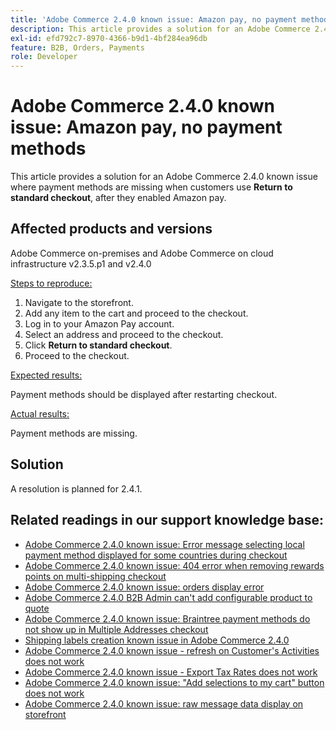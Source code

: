 ```yaml
---
title: 'Adobe Commerce 2.4.0 known issue: Amazon pay, no payment methods'
description: This article provides a solution for an Adobe Commerce 2.4.0 known issue where payment methods are missing when customers use **Return to standard checkout**, after they enabled Amazon pay.
exl-id: efd792c7-8970-4366-b9d1-4bf284ea96db
feature: B2B, Orders, Payments
role: Developer
---
```

# Adobe Commerce 2.4.0 known issue: Amazon pay, no payment methods

This article provides a solution for an Adobe Commerce 2.4.0 known issue where payment methods are missing when customers use **Return to standard checkout**, after they enabled Amazon pay.

## Affected products and versions

Adobe Commerce on-premises and Adobe Commerce on cloud infrastructure v2.3.5.p1 and v2.4.0

 <u>Steps to reproduce:</u>

1. Navigate to the storefront.
1. Add any item to the cart and proceed to the checkout.
1. Log in to your Amazon Pay account.
1. Select an address and proceed to the checkout.
1. Click **Return to standard checkout**.
1. Proceed to the checkout.

 <u>Expected results:</u>

Payment methods should be displayed after restarting checkout.

 <u>Actual results:</u>

Payment methods are missing.

## Solution

A resolution is planned for 2.4.1.

## Related readings in our support knowledge base:

* [Adobe Commerce 2.4.0 known issue: Error message selecting local payment method displayed for some countries during checkout](/help/troubleshooting/payments/magento-2.4.0-checkout-error-selecting-local-payments.md)
* [Adobe Commerce 2.4.0 known issue: 404 error when removing rewards points on multi-shipping checkout](/help/troubleshooting/storefront/magento-2.4.0-404-error-removing-rewards-points-on-multi-shipping-checkout.md)
* [Adobe Commerce 2.4.0 known issue: orders display error](/help/troubleshooting/storefront/magento-2.4.0-known-issue-orders-display-error.md)
* [Adobe Commerce 2.4.0 B2B Admin can't add configurable product to quote](/help/troubleshooting/miscellaneous/magento-2.4.0-b2b-admin-can-t-add-configurable-product-to-quote.md)
* [Adobe Commerce 2.4.0 known issue: Braintree payment methods do not show up in Multiple Addresses checkout](/help/troubleshooting/payments/magento-2.4.0-braintree-not-in-multiple-addresses-checkout.md)
* [Shipping labels creation known issue in Adobe Commerce 2.4.0](/help/troubleshooting/known-issues-patches-attached/shipping-labels-creation-known-issue-in-magento-2.4.0.md)
* [Adobe Commerce 2.4.0 known issue - refresh on Customer's Activities does not work](/help/troubleshooting/miscellaneous/magento-2.4.0-refresh-on-customer-activities-does-not-work.md)
* [Adobe Commerce 2.4.0 known issue - Export Tax Rates does not work](/help/troubleshooting/miscellaneous/magento-2.4.0-known-issue-export-tax-rates-does-not-work.md)
* [Adobe Commerce 2.4.0 known issue: "Add selections to my cart" button does not work](/help/troubleshooting/miscellaneous/magento-2.4.0-add-selections-to-my-cart-does-not-work.md)
* [Adobe Commerce 2.4.0 known issue: raw message data display on storefront](/help/troubleshooting/storefront/magento-2.4.0-issue-storefront-raw-message-data-display.md)
